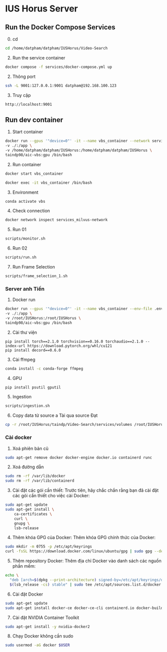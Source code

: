 # IUS Horus Server

## Run the Docker Compose Services
0. cd
```bash
cd /home/datpham/datpham/IUSHorus/Video-Search
```
2. Run the service container
```bash
docker compose -f services/docker-compose.yml up
```
2. Thông port 
```bash
ssh -L 9001:127.0.0.1:9001 datpham@192.168.100.123
```
3. Truy cập
```bash
http://localhost:9001
```

## Run dev container

1. Start container
```bash
docker run --gpus '"device=0"' -it --name vbs_container --network services_milvus-network --env-file .env \
-v ./:/app \
-v /home/datpham/datpham/IUSHorus:/home/datpham/datpham/IUSHorus \
taindp98/aic-vbs:gpu /bin/bash
```
2. Run container
```bash
docker start vbs_container
```
```bash
docker exec -it vbs_container /bin/bash
```
3. Environment
```bash
conda activate vbs
```
4. Check connection
```bash
docker network inspect services_milvus-network
```
5. Run 01
```bash
scripts/monitor.sh
```
6. Run 02
```bash
scripts/run.sh
```
7. Run Frame Selection
```bash
scripts/frame_selection_1.sh
```

### Server anh Tiến

1. Docker run
```bash
docker run --gpus '"device=0"' -it --name vbs_container --env-file .env \
-v ./:/app \
-v /root/IUSHorus:/root/IUSHorus \
taindp98/aic-vbs:gpu /bin/bash
```
2. Cài thư viện
```
pip install torch==2.1.0 torchvision==0.16.0 torchaudio==2.1.0 --index-url https://download.pytorch.org/whl/cu121
pip install decord==0.6.0
```
3. Cài ffmpeg
```bash
conda install -c conda-forge ffmpeg
``` 
4. GPU
```bash
pip install psutil gputil
```
5. Ingestion
```bash
scripts/ingestion.sh
```
6. Copy data từ source a Tài qua source Đạt
```bash
cp -r /root/IUSHorus/taindp/Video-Search/services/volumes /root/IUSHorus/Video-Search/services/
```

### Cài docker
1. Xoá phiên bản cũ
```bash
sudo apt-get remove docker docker-engine docker.io containerd runc
```
2. Xoá đường dẫn
```bash
sudo rm -rf /var/lib/docker
sudo rm -rf /var/lib/containerd
```
3. Cài đặt các gói cần thiết: Trước tiên, hãy chắc chắn rằng bạn đã cài đặt các gói cần thiết cho việc cài Docker:
```bash
sudo apt-get update
sudo apt-get install \
    ca-certificates \
    curl \
    gnupg \
    lsb-release
```
4. Thêm khóa GPG của Docker: Thêm khóa GPG chính thức của Docker:
```bash
sudo mkdir -m 0755 -p /etc/apt/keyrings
curl -fsSL https://download.docker.com/linux/ubuntu/gpg | sudo gpg --dearmor -o /etc/apt/keyrings/docker.gpg
```
5. Thêm repository Docker: Thêm địa chỉ Docker vào danh sách các nguồn phần mềm:
```bash
echo \
  "deb [arch=$(dpkg --print-architecture) signed-by=/etc/apt/keyrings/docker.gpg] https://download.docker.com/linux/ubuntu \
  $(lsb_release -cs) stable" | sudo tee /etc/apt/sources.list.d/docker.list > /dev/null
```
6. Cài đặt Docker
```bash
sudo apt-get update
sudo apt-get install docker-ce docker-ce-cli containerd.io docker-buildx-plugin docker-compose-plugin
```
7. Cài đặt NVIDIA Container Toolkit
```bash
sudo apt-get install -y nvidia-docker2
```
8. Chạy Docker không cần sudo
```bash
sudo usermod -aG docker $USER
```
